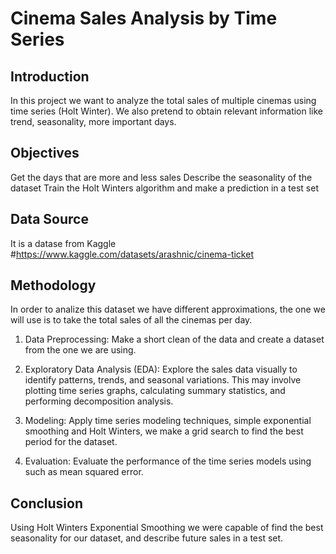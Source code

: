 # Cinema Sales Analysis by Time Series
## Introduction
In this project we want to analyze the total sales of multiple cinemas using time series (Holt Winter). We also pretend to obtain relevant information like trend, seasonality, more important days.
## Objectives
Get the days that are more and less sales
Describe the seasonality of the dataset
Train the Holt Winters algorithm and make a prediction in a test set
## Data Source
It is a datase from Kaggle #https://www.kaggle.com/datasets/arashnic/cinema-ticket
## Methodology
In order to analize this dataset we have different approximations, the one we will use is to take the total sales of all the cinemas per day.

1. Data Preprocessing: Make a short clean of the data and create a dataset from the one we are using.

2. Exploratory Data Analysis (EDA): Explore the sales data visually to identify patterns, trends, and seasonal variations. This may involve plotting time series graphs, calculating summary statistics, and performing decomposition analysis.

3. Modeling: Apply time series modeling techniques, simple exponential smoothing and Holt Winters, we make a grid search to find the best period for the dataset.

4. Evaluation: Evaluate the performance of the time series models using such as mean squared error.

## Conclusion 
Using Holt Winters Exponential Smoothing we were capable of find the best seasonality for our dataset, and describe future sales in a test set.

